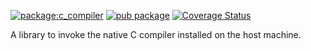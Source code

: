 [![package:c_compiler](https://github.com/dart-lang/native/actions/workflows/c_compiler.yml/badge.svg)](https://github.com/dart-lang/native/actions/workflows/c_compiler.yml)
[![pub package](https://img.shields.io/pub/v/c_compiler.svg)](https://pub.dev/packages/c_compiler)
[![Coverage Status](https://coveralls.io/repos/github/dart-lang/native/badge.svg?branch=main)](https://coveralls.io/github/dart-lang/tools?branch=main)
<!-- [![package publisher](https://img.shields.io/pub/publisher/c_compiler.svg)](https://pub.dev/packages/c_compiler/publisher) -->

A library to invoke the native C compiler installed on the host machine.
